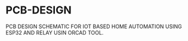 # PCB-DESIGN
PCB DESIGN SCHEMATIC FOR IOT BASED HOME AUTOMATION USING ESP32 AND RELAY USIN ORCAD TOOL.
